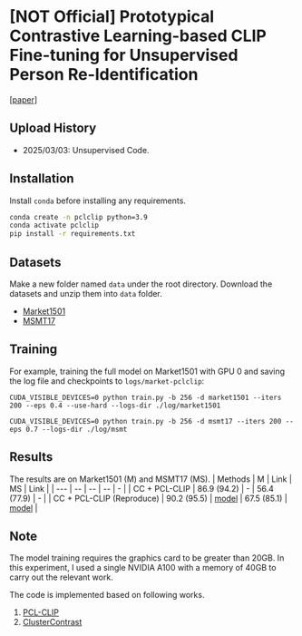 # [NOT Official] Prototypical Contrastive Learning-based CLIP Fine-tuning for Unsupervised Person Re-Identification

[[paper]](https://arxiv.org/pdf/2310.17218.pdf)

## Upload History

* 2025/03/03: Unsupervised Code.

## Installation

Install `conda` before installing any requirements.

```bash
conda create -n pclclip python=3.9
conda activate pclclip
pip install -r requirements.txt
```

## Datasets

Make a new folder named `data` under the root directory. Download the datasets and unzip them into `data` folder.
* [Market1501](https://drive.google.com/file/d/0B8-rUzbwVRk0c054eEozWG9COHM/view)
* [MSMT17](https://arxiv.org/abs/1711.08565)

## Training

For example, training the full model on Market1501 with GPU 0 and saving the log file and checkpoints to `logs/market-pclclip`:

```
CUDA_VISIBLE_DEVICES=0 python train.py -b 256 -d market1501 --iters 200 --eps 0.4 --use-hard --logs-dir ./log/market1501

CUDA_VISIBLE_DEVICES=0 python train.py -b 256 -d msmt17 --iters 200 --eps 0.7 --logs-dir ./log/msmt
```

## Results

The results are on Market1501 (M) and MSMT17 (MS). 
| Methods | M | Link | MS | Link |
| --- | -- | -- | -- | - |
| CC + PCL-CLIP | 86.9 (94.2) | - | 56.4 (77.9) | - |
| CC + PCL-CLIP (Reproduce) | 90.2 (95.5) | [model](https://drive.google.com/file/d/1Qvz7YNEVBjzDcPSE_1Ks6nuj_yAmEMVW/view?usp=sharing) | 67.5 (85.1) | [model](https://drive.google.com/file/d/1Q-QC9bTuf_iA7rtoot3QI8Z-gko1RnoO/view?usp=sharing) |

## Note
The model training requires the graphics card to be greater than 20GB. In this experiment, I used a single NVIDIA A100 with a memory of 40GB to carry out the relevant work. 

The code is implemented based on following works.

1. [PCL-CLIP](https://github.com/RikoLi/PCL-CLIP)
2. [ClusterContrast](https://github.com/alibaba/cluster-contrast-reid)




